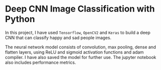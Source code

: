 # Deep CNN Image Classification with Python

In this project, I have used `Tensorflow`, `OpenCV2` and `Keras` to build a deep CNN that can classify happy and sad people images.

The neural network model consists of convolution, max pooling, dense and flatten layers, using ReLU and sigmoid activation functions and adam compiler. I have also saved the model for further use. The jupyter notebook also includes performance metrics.

